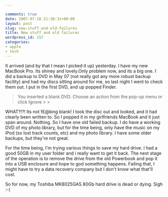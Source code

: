 ```yaml
---

comments: true
date: 2007-07-10 21:30:31+00:00
layout: post
slug: new-stuff-and-old-failures
title: New stuff and old failures
wordpress_id: 157
categories:
- apple
- tech
---
```


It arrived (and by that I mean I picked it up) yesterday. I have my new MacBook Pro. Its shiney and lovely.Only problem now, and its a big one. I did a backup to DVD in May 07 (not really got any more robust backup facility) and had my discs sitting around for me, so last night I went to check them out. I put in the first DVD, and up popped Finder.




<blockquote>You inserted a blank DVD. Choose an action from the pop-up menu or click Ignore
>
> </blockquote>




WHAT?!?! Its not f£@king blank! I took the disc out and looked, and it had clearly been written to. So I popped it in my girlfriends MacBook and it just span around. Nothing. So I have one old failed backup.
I do have a working DVD of my photo library, but for the time being, only have the music on my iPod (so lost track counts, etc) and my photo library. I have some older backups, but they're not great.




For the time being, I'm trying various things to save my hard drive. I had a good 50GB in my user folder and i really want to get it back. The next stage of the operation is to remove the drive from the old Powerbook and pop it into a USB enclosure and hope to god something happens. Failing that, I might have to try a data recovery company but I don't know what that'll cost.




So for now, my Toshiba MK8025GAS 80Gb hard drive is dead or dying. Sigh :-(
